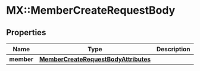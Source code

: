 # MX::MemberCreateRequestBody

## Properties
Name | Type | Description | Notes
------------ | ------------- | ------------- | -------------
**member** | [**MemberCreateRequestBodyAttributes**](MemberCreateRequestBodyAttributes.md) |  | [optional] 



